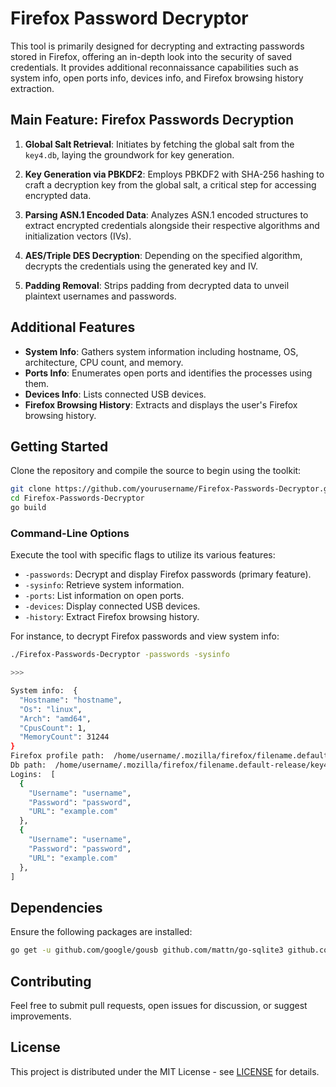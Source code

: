 # Firefox Password Decryptor

This tool is primarily designed for decrypting and extracting passwords stored in Firefox, offering an in-depth look into the security of saved credentials. It provides additional reconnaissance capabilities such as system info, open ports info, devices info, and Firefox browsing history extraction.

## Main Feature: Firefox Passwords Decryption

1. **Global Salt Retrieval**: Initiates by fetching the global salt from the `key4.db`, laying the groundwork for key generation.

2. **Key Generation via PBKDF2**: Employs PBKDF2 with SHA-256 hashing to craft a decryption key from the global salt, a critical step for accessing encrypted data.

3. **Parsing ASN.1 Encoded Data**: Analyzes ASN.1 encoded structures to extract encrypted credentials alongside their respective algorithms and initialization vectors (IVs).

4. **AES/Triple DES Decryption**: Depending on the specified algorithm, decrypts the credentials using the generated key and IV.

5. **Padding Removal**: Strips padding from decrypted data to unveil plaintext usernames and passwords.

## Additional Features

- **System Info**: Gathers system information including hostname, OS, architecture, CPU count, and memory.
- **Ports Info**: Enumerates open ports and identifies the processes using them.
- **Devices Info**: Lists connected USB devices.
- **Firefox Browsing History**: Extracts and displays the user's Firefox browsing history.

## Getting Started

Clone the repository and compile the source to begin using the toolkit:

```bash
git clone https://github.com/yourusername/Firefox-Passwords-Decryptor.git
cd Firefox-Passwords-Decryptor
go build
```

### Command-Line Options

Execute the tool with specific flags to utilize its various features:

- `-passwords`: Decrypt and display Firefox passwords (primary feature).
- `-sysinfo`: Retrieve system information.
- `-ports`: List information on open ports.
- `-devices`: Display connected USB devices.
- `-history`: Extract Firefox browsing history.

For instance, to decrypt Firefox passwords and view system info:

```bash
./Firefox-Passwords-Decryptor -passwords -sysinfo

>>>

System info:  {
  "Hostname": "hostname",
  "Os": "linux",
  "Arch": "amd64",
  "CpusCount": 1,
  "MemoryCount": 31244
}
Firefox profile path:  /home/username/.mozilla/firefox/filename.default-release
Db path:  /home/username/.mozilla/firefox/filename.default-release/key4.db
Logins:  [
  {
    "Username": "username",
    "Password": "password",
    "URL": "example.com"
  },
  {
    "Username": "username",
    "Password": "password",
    "URL": "example.com"
  },
]
```

## Dependencies

Ensure the following packages are installed:

```bash
go get -u github.com/google/gousb github.com/mattn/go-sqlite3 github.com/pkg/errors
```
## Contributing

Feel free to submit pull requests, open issues for discussion, or suggest improvements.

## License

This project is distributed under the MIT License - see [LICENSE](LICENSE) for details.

  

